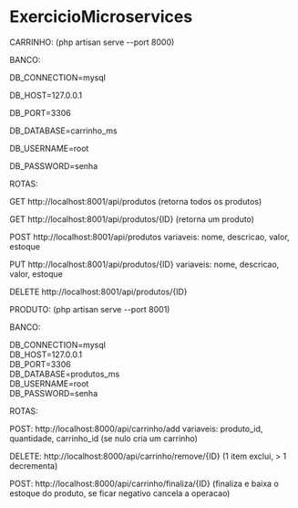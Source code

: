 # ExercicioMicroservices
CARRINHO: (php artisan serve --port 8000)

BANCO:

DB_CONNECTION=mysql

DB_HOST=127.0.0.1

DB_PORT=3306

DB_DATABASE=carrinho_ms

DB_USERNAME=root

DB_PASSWORD=senha

ROTAS:

GET http://localhost:8001/api/produtos (retorna todos os produtos)

GET http://localhost:8001/api/produtos/{ID} (retorna um produto)

POST http://localhost:8001/api/produtos
variaveis: nome, descricao, valor, estoque

PUT http://localhost:8001/api/produtos/{ID}
variaveis: nome, descricao, valor, estoque

DELETE http://localhost:8001/api/produtos/{ID}

PRODUTO: (php artisan serve --port 8001)

BANCO:

DB_CONNECTION=mysql<br>
DB_HOST=127.0.0.1<br>
DB_PORT=3306<br>
DB_DATABASE=produtos_ms<br>
DB_USERNAME=root<br>
DB_PASSWORD=senha

ROTAS:

POST: http://localhost:8000/api/carrinho/add
variaveis: produto_id, quantidade, carrinho_id (se nulo cria um carrinho)

DELETE: http://localhost:8000/api/carrinho/remove/{ID} (1 item exclui, > 1 decrementa)

POST: http://localhost:8000/api/carrinho/finaliza/{ID} (finaliza e baixa o estoque do produto, se ficar negativo cancela a operacao)
